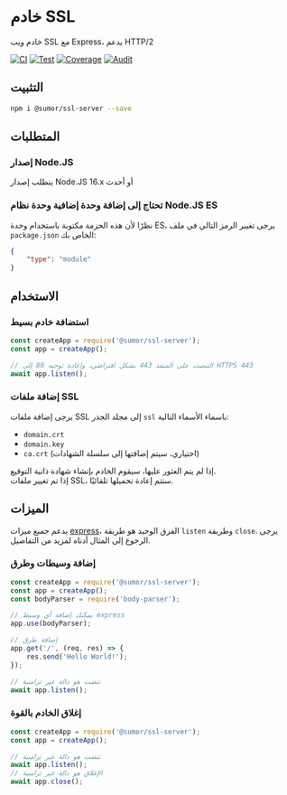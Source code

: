 # خادم SSL
خادم ويب SSL مع Express، يدعم HTTP/2

[![CI](https://github.com/sumor-cloud/ssl-server/actions/workflows/ci.yml/badge.svg)](https://github.com/sumor-cloud/ssl-server/actions/workflows/ci.yml)
[![Test](https://github.com/sumor-cloud/ssl-server/actions/workflows/ut.yml/badge.svg)](https://github.com/sumor-cloud/ssl-server/actions/workflows/ut.yml)
[![Coverage](https://github.com/sumor-cloud/ssl-server/actions/workflows/coverage.yml/badge.svg)](https://github.com/sumor-cloud/ssl-server/actions/workflows/coverage.yml)
[![Audit](https://github.com/sumor-cloud/ssl-server/actions/workflows/audit.yml/badge.svg)](https://github.com/sumor-cloud/ssl-server/actions/workflows/audit.yml)

## التثبيت
```bash
npm i @sumor/ssl-server --save
```

## المتطلبات

### إصدار Node.JS
يتطلب إصدار Node.JS 16.x أو أحدث

### تحتاج إلى إضافة وحدة إضافية وحدة نظام Node.JS ES
نظرًا لأن هذه الحزمة مكتوبة باستخدام وحدة ES، يرجى تغيير الرمز التالي في ملف ```package.json``` الخاص بك:
```json
{
    "type": "module"
}
```

## الاستخدام

### استضافة خادم بسيط

```javascript
const createApp = require('@sumor/ssl-server');
const app = createApp();

// التنصت على المنفذ 443 بشكل افتراضي، وإعادة توجيه 80 إلى HTTPS 443
await app.listen();
```


### إضافة ملفات SSL
يرجى إضافة ملفات SSL إلى مجلد الجذر ```ssl``` باسماء الأسماء التالية:
- ```domain.crt```
- ```domain.key```
- ```ca.crt``` (اختياري، سيتم إضافتها إلى سلسلة الشهادات)

إذا لم يتم العثور عليها، سيقوم الخادم بإنشاء شهادة ذاتية التوقيع.  
إذا تم تغيير ملفات SSL، ستتم إعادة تحميلها تلقائيًا.
## الميزات

يدعم جميع ميزات [express](https://www.npmjs.com/package/express)، الفرق الوحيد هو طريقة ```listen``` وطريقة ```close```. يرجى الرجوع إلى المثال أدناه لمزيد من التفاصيل.

### إضافة وسيطات وطرق

```javascript
const createApp = require('@sumor/ssl-server');
const app = createApp();
const bodyParser = require('body-parser');

// يمكنك إضافة أي وسيط express
app.use(bodyParser);

// إضافة طرق
app.get('/', (req, res) => {
    res.send('Hello World!');
});

// تنصت هو دالة غير تزامنية
await app.listen();
```

### إغلاق الخادم بالقوة

```javascript
const createApp = require('@sumor/ssl-server');
const app = createApp();

// تنصت هو دالة غير تزامنية
await app.listen();
// الإغلاق هو دالة غير تزامنية
await app.close();
```